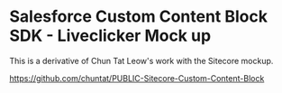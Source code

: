 # Salesforce Custom Content Block SDK - Liveclicker Mock up

This is a derivative of Chun Tat Leow's work with the Sitecore mockup. 

https://github.com/chuntat/PUBLIC-Sitecore-Custom-Content-Block